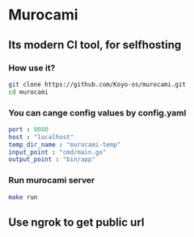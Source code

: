 # Murocami

## Its modern CI tool, for selfhosting

### How use it?

```bash
git clone https://github.com/Koyo-os/murocami.git
cd murocami
```
### You can cange config values by config.yaml

```yaml
port : 8080
host : "localhost"
temp_dir_name : "murocami-temp"
input_point : "cmd/main.go"
output_point : "bin/app"
```

### Run murocami server

```bash
make run
```

## Use ngrok to get public url